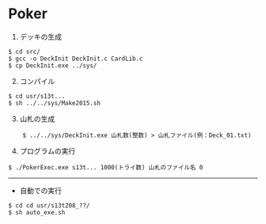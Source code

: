 # Poker

1. デッキの生成  
```
$ cd src/  
$ gcc -o DeckInit DeckInit.c CardLib.c  
$ cp DeckInit.exe ../sys/  
```
2. コンパイル  
```
$ cd usr/s13t...  
$ sh ../../sys/Make2015.sh  
```
3. 山札の生成
```
    $ ../../sys/DeckInit.exe 山札数(整数) > 山札ファイル(例：Deck_01.txt)  
```
4. プログラムの実行
```  
$ ./PokerExec.exe s13t... 1000(トライ数) 山札のファイル名 0  
```
---

* 自動での実行
```  
$ cd cd usr/s13t208_??/  
$ sh auto_exe.sh  
```
